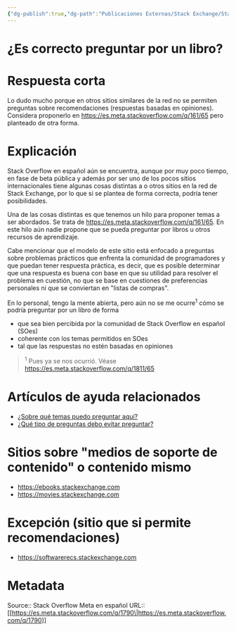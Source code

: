```yaml
---
{"dg-publish":true,"dg-path":"Publicaciones Externas/Stack Exchange/Stack Overflow en español/Stack Overflow en español Meta/es.meta.stackoverflow.com-1790.md","permalink":"/publicaciones-externas/stack-exchange/stack-overflow-en-espanol/stack-overflow-en-espanol-meta/es-meta-stackoverflow-com-1790/","title":"¿Es correcto preguntar por un libro?","hide":true,"noteIcon":"\"0\"","created":"2024-04-03T12:49:10.510-06:00","updated":"2024-04-05T16:44:00.851-06:00"}
---
```


# ¿Es correcto preguntar por un libro?

# Respuesta corta
Lo dudo mucho porque en otros sitios similares de la red no se permiten preguntas sobre recomendaciones (respuestas basadas en opiniones). Considera proponerlo en https://es.meta.stackoverflow.com/q/161/65 pero planteado de otra forma.

# Explicación

Stack Overflow en español aún se encuentra, aunque por muy poco tiempo, en fase de beta pública y además por ser uno de los pocos sitios internacionales tiene algunas cosas distintas a o otros sitios en la red de Stack Exchange, por lo que si se plantea de forma correcta, podría tener posibilidades.


Una de las cosas distintas es que tenemos un hilo para proponer temas a ser abordados. Se trata de https://es.meta.stackoverflow.com/q/161/65. En este hilo aún nadie propone que se pueda preguntar por libros u otros recursos de aprendizaje. 

Cabe mencionar que el modelo de este sitio está enfocado a preguntas sobre problemas prácticos que enfrenta la comunidad de programadores y que puedan tener respuesta práctica, es decir, que es posible determinar que una respuesta es buena con base en que su utilidad para resolver el problema en cuestión, no que se base en cuestiones de preferencias personales ni que se conviertan en "listas de compras".

En lo personal, tengo la mente abierta, pero aún no se me ocurre<sup>1</sup> cómo se podría preguntar por un libro de forma 

- que sea bien percibida por la comunidad de Stack Overflow en español (SOes)
- coherente con los temas permitidos en SOes 
- tal que las respuestas no estén basadas en opiniones

> <sup>1</sup> Pues ya se nos ocurrió. Véase https://es.meta.stackoverflow.com/q/1811/65

# Artículos de ayuda relacionados

- [¿Sobre qué temas puedo preguntar aquí?][1]
- [¿Qué tipo de preguntas debo evitar preguntar?][2]

# Sitios sobre "medios de soporte de contenido" o contenido mismo

- https://ebooks.stackexchange.com
- https://movies.stackexchange.com

# Excepción (sitio que si permite recomendaciones)

- https://softwarerecs.stackexchange.com

  [1]: https://es.stackoverflow.com/help/on-topic
  [2]: https://es.stackoverflow.com/help/dont-ask

# Metadata
Source:: Stack Overflow Meta en español
URL:: [[https://es.meta.stackoverflow.com/q/1790\|https://es.meta.stackoverflow.com/q/1790]]

